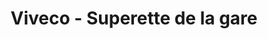 ---
title: "Viveco - Superette de la gare"
url: /athis-mons/viveco-superette-de-la-gare/
shop: commodité
---